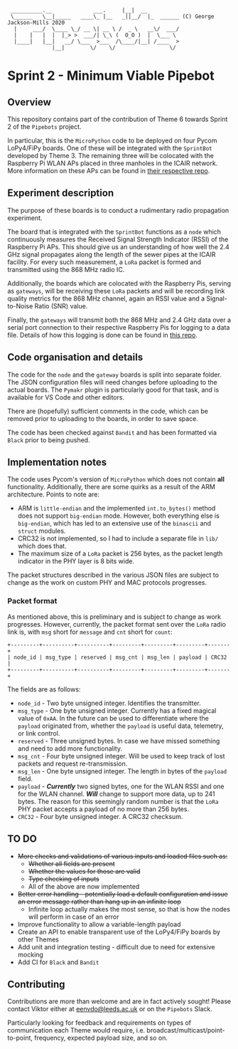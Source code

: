 ```
 __________.__             ___.     |__|  __
 \______   \__|_____   ____\_ |__   _||__/  |_  ______ (C) George Jackson-Mills 2020
  |     ___/  \____ \_/ __ \| __ \ /  _ \   __\/  ___/
  |    |   |  |  |_> >  ___/| \_\ (  O_O )  |  \___ \
  |____|   |__|   __/ \___  >___  /\____/|__| /____  >
              |__|        \/    \/                 \/
```

# Sprint 2 - Minimum Viable Pipebot

## Overview
This repository contains part of the contribution of Theme 6 towards Sprint 2 of the `Pipebots` project.

In particular, this is the `MicroPython` code to be deployed on four Pycom LoPy4/FiPy boards. One of these will be integrated with the `SprintBot` developed by Theme 3. The remaining three will be colocated with the Raspberry Pi WLAN APs placed in three manholes in the ICAIR network. More information on these APs can be found in [their respective repo](https://github.com/pipebots/sprint2_rpi_wifi_network_config).

## Experiment description
The purpose of these boards is to conduct a rudimentary radio propagation experiment.

The board that is integrated with the `SprintBot` functions as a `node` which continuously measures the Received Signal Strength Indicator (RSSI) of the Raspberry Pi APs. This should give us an understanding of how well the 2.4 GHz signal propagates along the length of the sewer pipes at the ICAIR facility. For every such measurement, a `LoRa` packet is formed and transmitted using the 868 MHz radio IC.

Additionally, the boards which are colocated with the Raspberry Pis, serving as `gateways`, will be receiving these `LoRa` packets and will be recording link quality metrics for the 868 MHz channel, again an RSSI value and a Signal-to-Noise Ratio (SNR) value.

Finally, the `gateways` will transmit both the 868 MHz and 2.4 GHz data over a serial port connection to their respective Raspberry Pis for logging to a data file. Details of how this logging is done can be found in [this repo](https://github.com/pipebots/sprint2_rpi_serial_data_logger).

## Code organisation and details
The code for the `node` and the `gateway` boards is split into separate folder. The JSON configuration files will need changes before uploading to the actual boards. The `Pymakr` plugin is particularly good for that task, and is available for VS Code and other editors.

There are (hopefully) sufficient comments in the code, which can be removed prior to uploading to the boards, in order to save space.

The code has been checked against `Bandit` and has been formatted via `Black` prior to being pushed.

## Implementation notes
The code uses Pycom's version of `MicroPython` which does not contain **all** functionality. Additionally, there are some quirks as a result of the ARM architecture. Points to note are:

- ARM is `little-endian` and the implemented `int.to_bytes()` method does not support `big-endian` mode. However, both everything else is `big-endian`, which has led to an extensive use of the `binascii` and `struct` modules.
- CRC32 is not implemented, so I had to include a separate file in `lib/` which does that.
- The maximum size of a `LoRa` packet is 256 bytes, as the packet length indicator in the PHY layer is 8 bits wide.

The packet structures described in the various JSON files are subject to change as the work on custom PHY and MAC protocols progresses.

### Packet format

As mentioned above, this is preliminary and is subject to change as work progresses. However, currently, the packet format sent over the `LoRa` radio link is, with `msg` short for `message` and `cnt` short for `count`:
```
+---------+----------+----------+---------+---------+---------+-------+
| node_id | msg_type | reserved | msg_cnt | msg_len | payload | CRC32 |
+---------+----------+----------+---------+---------+---------+-------+
```
The fields are as follows:
- `node_id` - Two byte unsigned integer. Identifies the transmitter.
- `msg_type` - One byte unsigned integer. Currently has a fixed magical value of `0xAA`. In the future can be used to differentiate where the `payload` originated from, whether the `payload` is useful data, telemetry, or link control.
- `reserved` - Three unsigned bytes. In case we have missed something and need to add more functionality.
- `msg_cnt` - Four byte unsigned integer. Will be used to keep track of lost packets and request re-transmission.
- `msg_len` - One byte unsigned integer. The length in bytes of the `payload` field.
- `payload` - **_Currently_** two signed bytes, one for the WLAN RSSI and one for the WLAN channel. **_Will_** change to support more data, up to 241 bytes. The reason for this seemingly random number is that the `LoRa` PHY packet accepts a payload of no more than 256 bytes.
- `CRC32` - Four byte unsigned integer. A CRC32 checksum.

## TO DO
- ~~More checks and validations of various inputs and loaded files such as:~~
  - ~~Whether all fields are present~~
  - ~~Whether the values for those are valid~~
  - ~~Type checking of inputs~~
  - All of the above are now implemented
- ~~Better error handling - potentially load a default configuration and issue an error message rather than hang up in an infinite loop~~
  - Infinite loop actually makes the most sense, so that is how the nodes will perform in case of an error
- Improve functionality to allow a variable-length payload
- Create an API to enable transparent use of the LoPy4/FiPy boards by other Themes
- Add unit and integration testing - difficult due to need for extensive mocking
- Add CI for `Black` and `Bandit`

## Contributing

Contributions are more than welcome and are in fact actively sought! Please contact Viktor either at [eenvdo@leeds.ac.uk](mailto:eenvdo@leeds.ac.uk) or on the `Pipebots` Slack.

Particularly looking for feedback and requirements on types of communication each Theme would require, i.e. broadcast/multicast/point-to-point, frequency, expected payload size, and so on.